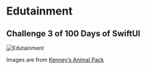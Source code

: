 # Edutainment

## Challenge 3 of 100 Days of SwiftUI

![Edutainment](https://github.com/kodegut/100DaysOfSwiftUI/blob/main/Images/Edutainment.gif)

Images are from <a href="https://kenney.nl/assets/animal-pack-redux">Kenney’s Animal Pack</a>


